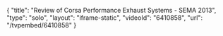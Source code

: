 {
    "title": "Review of Corsa Performance Exhaust Systems - SEMA 2013",
    "type": "solo",
    "layout": "iframe-static",
    "videoId": "6410858",
    "url": "\/tvpembed\/6410858"
}